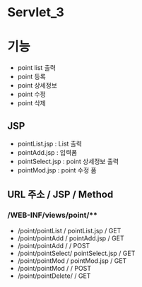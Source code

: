 # Servlet_3
 
 
# 기능
- point list 출력
- point 등록
- point 상세정보
- point 수정
- point 삭제

## JSP
- pointList.jsp		: List 출력
- pointAdd.jsp		: 입력폼
- pointSelect.jsp	: point 상세정보 출력
- pointMod.jsp		: point 수정 폼

## URL 주소			/	JSP				/	Method 
### /WEB-INF/views/point/**
- /point/pointList	/	pointList.jsp	/	GET
- /point/pointAdd	/	pointAdd.jsp	/	GET
- /point/pointAdd	/					/	POST
- /point/pointSelect/	pointSelect.jsp	/	GET
- /point/pointMod	/	pointMod.jsp	/	GET
- /point/pointMod	/					/	POST
- /point/pointDelete/					/	GET